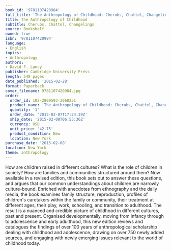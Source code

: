 ```yaml
---
book_id: '9781107420984'
full_title: 'The Anthropology of Childhood: Cherubs, Chattel, Changelings'
title: The Anthropology of Childhood
subtitle: Cherubs, Chattel, Changelings
source: Bookshelf
owned: true
isbn: '9781107420984'
language:
- English
topics:
- Anthropology
authors:
- David F. Lancy
publisher: Cambridge University Press
length: 548 pages
date_published: '2015-02-28'
format: Paperback
cover_filename: 9781107420984.jpg
order:
  order_id: 102-2809593-3060251
  product_name: 'The Anthropology of Childhood: Cherubs, Chattel, Changelings'
  quantity: '1'
  order_date: '2015-02-07T17:24:39Z'
  ship_date: '2015-02-08T06:55:36Z'
  currency: USD
  unit_price: '42.75'
  product_condition: New
  location: New York
purchase_date: '2015-02-08'
location: New York
theme: anthropology
---
```

How are children raised in different cultures? What is the role of children in society? How are families and communities structured around them? Now available in a revised edition, this book sets out to answer these questions, and argues that our common understandings about children are narrowly culture-bound. Enriched with anecdotes from ethnography and the daily media, the book examines family structure, reproduction, profiles of children's caretakers within the family or community, their treatment at different ages, their play, work, schooling, and transition to adulthood. The result is a nuanced and credible picture of childhood in different cultures, past and present. Organised developmentally, moving from infancy through to adolescence and early adulthood, this new edition reviews and catalogues the findings of over 100 years of anthropological scholarship dealing with childhood and adolescence, drawing on over 750 newly added sources, and engaging with newly emerging issues relevant to the world of childhood today.
